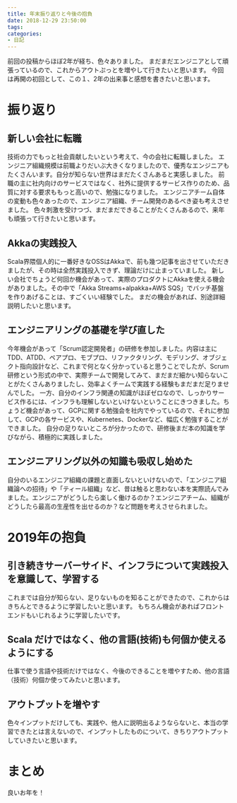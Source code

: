 ```yaml
---
title: 年末振り返りと今後の抱負
date: 2018-12-29 23:50:00
tags: 
categories: 
- 日記
---
```


前回の投稿からほぼ2年が経ち、色々ありました。
まだまだエンジニアとして頑張っているので、これからアウトぷっとを増やして行きたいと思います。
今回は再開の初回として、この１、2年の出来事と感想を書きたいと思います。

# 振り返り

## 新しい会社に転職

技術の力でもっと社会貢献したいという考えて、今の会社に転職しました。
エンジニア組織規模は前職よりだいぶ大きくなりましたので、優秀なエンジニアもたくさんいます。自分が知らない世界はまだたくさんあると実感しました。
前職の主に社内向けのサービスではなく、社外に提供するサービス作りのため、品質に対する要求ももっと高いので、勉強になりました。
エンジニアチーム自体の変動も色々あったので、エンジニア組織、チーム開発のあるべき姿も考えさせました。
色々刺激を受けつづ、まだまだできることがたくさんあるので、来年も頑張って行きたいと思います。

## Akkaの実践投入

Scala界隈個人的に一番好きなOSSはAkkaで、前も幾つ記事を出させていただきましたが、その時は全然実践投入できず、理論だけに止まっていました。
新しい会社でちょうど何回か機会があって、実際のプロダクトにAkkaを使える機会がありました。その中で「Akka Streams+alpakka+AWS SQS」でバッチ基盤を作りあげることは、すごくいい経験でした。
まだの機会があれば、別途詳細説明したいと思います。

<!-- more -->

## エンジニアリングの基礎を学び直した

今年機会があって「Scrum認定開発者」の研修を参加しました。内容は主にTDD、ATDD、ペアプロ、モブプロ、リファクタリング、モデリング、オブジェクト指向設計など、これまで何となく分かっていると思うことでしたが、Scrum研修という形式の中で、実際チームで開発してみて、まだまだ細かい知らないことがたくさんありましたし、効率よくチームで実践する経験もまだまだ足りませんでした。
一方、自分のインフラ関連の知識がほぼゼロなので、しっかりサービス作るには、インフラも理解しないといけないということにきつきました。ちょうど機会があって、GCPに関する勉強会を社内でやっているので、それに参加して、GCPの各サービスや、Kubernetes、Dockerなど、幅広く勉強することができました。
自分の足りないところが分かったので、研修後まだ本の知識を学びながら、積極的に実践しました。

## エンジニアリング以外の知識も吸収し始めた

自分のいるエンジニア組織の課題と直面しないといけないので、「エンジニア組織論への招待」や「ティール組織」など、昔は触ると思わない本を実際読んでみました。エンジニアがどうしたら楽しく働けるのか？エンジニアチーム、組織がどうしたら最高の生産性を出せるのか？など問題を考えさせられました。

# 2019年の抱負

## 引き続きサーバーサイド、インフラについて実践投入を意識して、学習する

これまでは自分が知らない、足りないものを知ることができたので、これからはきちんとできるように学習したいと思います。
もちろん機会があればフロントエンドもいじれるように学習したいです。

## Scala だけではなく、他の言語(技術)も何個か使えるようにする

仕事で使う言語や技術だけではなく、今後のできることを増やすため、他の言語（技術）何個か使ってみたいと思います。

## アウトプットを増やす

色々インプットだけしても、実践や、他人に説明出るようならないと、本当の学習できたとは言えないので、インプットしたものについて、きちりアウトプットしていきたいと思います。

# まとめ

良いお年を！